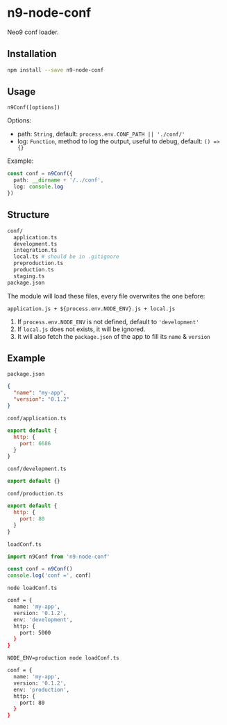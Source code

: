 # n9-node-conf

Neo9 conf loader.

## Installation

```bash
npm install --save n9-node-conf
```

## Usage

`n9Conf([options])`

Options:

- path: `String`, default: `process.env.CONF_PATH || './conf/'`
- log: `Function`, method to log the output, useful to debug, default: `() => {}`

Example:

```ts
const conf = n9Conf({
  path: __dirname + '/../conf',
  log: console.log
})
```

## Structure

```bash
conf/
  application.ts
  development.ts
  integration.ts
  local.ts # should be in .gitignore
  preproduction.ts
  production.ts
  staging.ts
package.json
```

The module will load these files, every file overwrites the one before:

`application.js + ${process.env.NODE_ENV}.js + local.js`

1. If `process.env.NODE_ENV` is not defined, default to `'development'`
2. If `local.js` does not exists, it will be ignored.
3. It will also fetch the `package.json` of the app to fill its `name` & `version`

## Example


`package.json`

```json
{
  "name": "my-app",
  "version": "0.1.2"
}
```

`conf/application.ts`

```js
export default {
  http: {
    port: 6686
  }
}
```

`conf/development.ts`

```js
export default {}
```

`conf/production.ts`

```js
export default {
  http: {
    port: 80
  }
}
```

`loadConf.ts`

```js
import n9Conf from 'n9-node-conf'

const conf = n9Conf()
console.log('conf =', conf)
```

`node loadConf.ts`

```bash
conf = {
  name: 'my-app',
  version: '0.1.2',
  env: 'development',
  http: {
    port: 5000
  }
}
```

`NODE_ENV=production node loadConf.ts`

```bash
conf = {
  name: 'my-app',
  version: '0.1.2',
  env: 'production',
  http: {
    port: 80
  }
}
```
